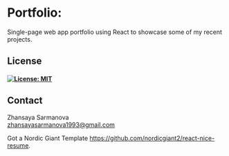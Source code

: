 # Portfolio:

Single-page web app portfolio using React to showcase some of my recent projects.



## License
#### [![License: MIT](https://img.shields.io/badge/License-MIT-yellow.svg)](https://opensource.org/licenses/MIT)

## Contact
Zhansaya Sarmanova <br/>
zhansayasarmanova1993@gmail.com


Got a Nordic Giant Template https://github.com/nordicgiant2/react-nice-resume. 


